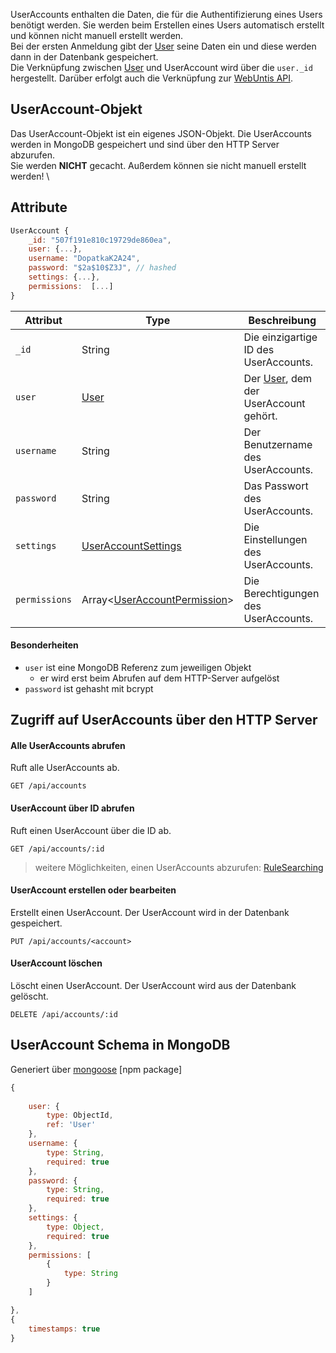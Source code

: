 UserAccounts enthalten die Daten, die für die Authentifizierung eines Users benötigt werden. Sie werden beim Erstellen eines Users automatisch erstellt und können nicht manuell erstellt werden. \
Bei der ersten Anmeldung gibt der [User](https://github.com/Academi-fy/backend/wiki/User) seine Daten ein und diese werden dann in der Datenbank gespeichert. \
Die Verknüpfung zwischen [User](https://github.com/Academi-fy/backend/wiki/User) und UserAccount wird über die `user._id` hergestellt. Darüber erfolgt auch die Verknüpfung zur [WebUntis API](https://help.untis.at/hc/de/articles/4886785534354-API-documentation-for-integration-partners).

## UserAccount-Objekt

Das UserAccount-Objekt ist ein eigenes JSON-Objekt. Die UserAccounts werden in MongoDB gespeichert und sind über den HTTP Server abzurufen. \
Sie werden **NICHT** gecacht. Außerdem können sie nicht manuell erstellt werden! \

## Attribute

```javascript
UserAccount {
    _id: "507f191e810c19729de860ea",
    user: {...},
    username: "DopatkaK2A24",
    password: "$2a$10$Z3J", // hashed
    settings: {...},
    permissions:  [...]
}
```

| Attribut      | Type                                                                                             | Beschreibung                                                                             |
|---------------|--------------------------------------------------------------------------------------------------|------------------------------------------------------------------------------------------|
| `_id`         | String                                                                                           | Die einzigartige ID des UserAccounts.                                                    |
| `user`        | [User](https://github.com/Academi-fy/backend/wiki/User)                                          | Der [User](https://github.com/Academi-fy/backend/wiki/User), dem der UserAccount gehört. |
| `username`    | String                                                                                           | Der Benutzername des UserAccounts.                                                       |
| `password`    | String                                                                                           | Das Passwort des UserAccounts.                                                           |
| `settings`    | [UserAccountSettings](https://github.com/Academi-fy/backend/wiki/UserAccountSettings)            | Die Einstellungen des UserAccounts.                                                      |
| `permissions` | Array<[UserAccountPermission](https://github.com/Academi-fy/backend/wiki/UserAccountPermission)> | Die Berechtigungen des UserAccounts.                                                     |

#### Besonderheiten

- `user` ist eine MongoDB Referenz zum jeweiligen Objekt
  - er wird erst beim Abrufen auf dem HTTP-Server aufgelöst
- `password` ist gehasht mit bcrypt

## Zugriff auf UserAccounts über den HTTP Server

#### Alle UserAccounts abrufen

Ruft alle UserAccounts ab.

``` http request
GET /api/accounts
```              

#### UserAccount über ID abrufen

Ruft einen UserAccount über die ID ab.

``` http request
GET /api/accounts/:id
```

> weitere Möglichkeiten, einen UserAccounts abzurufen: [RuleSearching](https://github.com/Academi-fy/backend/wiki/RuleSearching)

#### UserAccount erstellen oder bearbeiten

Erstellt einen UserAccount. Der UserAccount wird in der Datenbank gespeichert.

``` http request
PUT /api/accounts/<account>
```

#### UserAccount löschen

Löscht einen UserAccount. Der UserAccount wird aus der Datenbank gelöscht.

```http request
DELETE /api/accounts/:id
```

## UserAccount Schema in MongoDB

Generiert über [mongoose](https://mongoosejs.com/docs/guide.html) [npm package]

```javascript
{
        
    user: {
        type: ObjectId,
        ref: 'User'
    },
    username: {
        type: String,
        required: true
    },
    password: {
        type: String,
        required: true
    },
    settings: {
        type: Object,
        required: true
    },
    permissions: [
        {
            type: String
        }
    ]

},
{
    timestamps: true
}
```